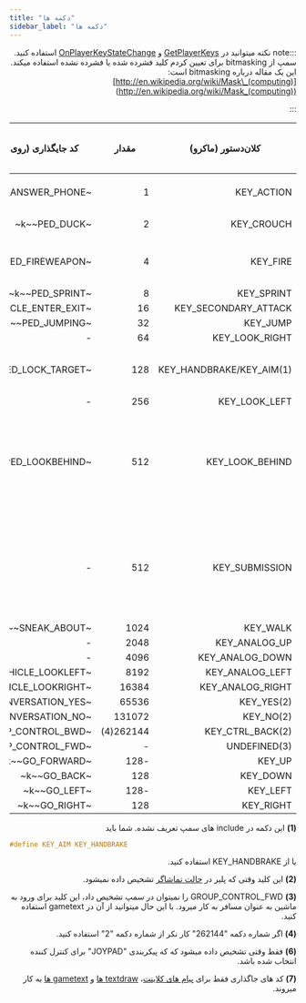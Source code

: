 ```yaml
---
title: "دکمه ها"
sidebar_label: "دکمه ها"
---
```


<div dir="rtl" style={{ textAlign: "right" }}>

:::note نکته
میتوانید در [GetPlayerKeys](../functions/GetPlayerKeys) و [OnPlayerKeyStateChange](../callbacks/OnPlayerKeyStateChange) استفاده کنید.
سمپ از bitmasking برای تعیین کردم کلید فشرده شده یا فشرده نشده استفاده میکند. این یک مقاله درباره bitmasking است: [http://en.wikipedia.org/wiki/Mask\_(computing)](<http://en.wikipedia.org/wiki/Mask_(computing)>)

:::

| کلان‌دستور (ماکرو)                    | مقدار     | کد جایگذاری (روی زمین) (7) | کد جایگذاری (در ماشین) (7) | کلید پیشفرض (روی زمین)                                    | کلید پیشفرض (در ماشین) |
| ------------------------ | --------- | ---------------------------- | ------------------------------- | -------------------------------------------------------- | ------------------------ |
| KEY_ACTION               | 1         | ~k~~PED_ANSWER_PHONE~        | ~k~~VEHICLE_FIREWEAPON_ALT~     | TAB                                                      | ALT GR / LCTRL / NUM0    |
| KEY_CROUCH               | 2         | ~k~~PED_DUCK~                | ~k~~VEHICLE_HORN~               | C                                                        | H / CAPSLOCK             |
| KEY_FIRE                 | 4         | ~k~~PED_FIREWEAPON~          | ~k~~VEHICLE_FIREWEAPON~         | LCTRL / LMB (دکمه چپ ماوس)                          | LALT                     |
| KEY_SPRINT               | 8         | ~k~~PED_SPRINT~              | ~k~~VEHICLE_ACCELERATE~         | SPACE                                                    | W                        |
| KEY_SECONDARY_ATTACK     | 16        | ~k~~VEHICLE_ENTER_EXIT~      | ~k~~VEHICLE_ENTER_EXIT~         | ENTER                                                    | ENTER                    |
| KEY_JUMP                 | 32        | ~k~~PED_JUMPING~             | ~k~~VEHICLE_BRAKE~              | LSHIFT                                                   | S                        |
| KEY_LOOK_RIGHT           | 64        | -                            | ~k~~VEHICLE_LOOKRIGHT~          | -                                                        | E                        |
| KEY_HANDBRAKE/KEY_AIM(1) | 128       | ~k~~PED_LOCK_TARGET~         | ~k~~VEHICLE_HANDBRAKE~          | RMB (دکمه راست ماوس)                                 | SPACE                    |
| KEY_LOOK_LEFT            | 256       | -                            | ~k~~VEHICLE_LOOKLEFT~           | -                                                        | Q                        |
| KEY_LOOK_BEHIND          | 512       | ~k~~PED_LOOKBEHIND~          | ~k~~VEHICLE_LOOKBEHIND~         | NUM1 / MMB (دکمه وسط ماوس - فشردن دکمه چرخش ماوس) | 2                        |
| KEY_SUBMISSION           | 512       | -                            | ~k~~TOGGLE_SUBMISSIONS~         | NUM1 / MMB (دکمه وسط ماوس - فشردن دکمه چرخش ماوس) | 2 / NUMPAD +             |
| KEY_WALK                 | 1024      | ~k~~SNEAK_ABOUT~             | -                               | LALT                                                     | -                        |
| KEY_ANALOG_UP            | 2048      | -                            | ~k~~VEHICLE_TURRETUP~           | NUM8(6)                                                  | NUM8                     |
| KEY_ANALOG_DOWN          | 4096      | -                            | ~k~~VEHICLE_TURRETDOWN~         | NUM2(6)                                                  | NUM2                     |
| KEY_ANALOG_LEFT          | 8192      | ~k~~VEHICLE_LOOKLEFT~        | ~k~~VEHICLE_TURRETLEFT~         | NUM4                                                     | NUM4                     |
| KEY_ANALOG_RIGHT         | 16384     | ~k~~VEHICLE_LOOKRIGHT~       | ~k~~VEHICLE_TURRETRIGHT~        | NUM6                                                     | NUM6                     |
| KEY_YES(2)               | 65536     | ~k~~CONVERSATION_YES~        | ~k~~CONVERSATION_YES~           | Y                                                        | Y                        |
| KEY_NO(2)                | 131072    | ~k~~CONVERSATION_NO~         | ~k~~CONVERSATION_NO~            | N                                                        | N                        |
| KEY_CTRL_BACK(2)         | 262144(4) | ~k~~GROUP_CONTROL_BWD~       | ~k~~GROUP_CONTROL_BWD~          | H                                                        | H                        |
| UNDEFINED(3)             | -         | ~k~~GROUP_CONTROL_FWD~       | ~k~~GROUP_CONTROL_FWD~          | G                                                        | G                        |
| KEY_UP                   | -128      | ~k~~GO_FORWARD~              | ~k~~VEHICLE_STEERUP~            | UP                                                       | UP                       |
| KEY_DOWN                 | 128       | ~k~~GO_BACK~                 | ~k~~VEHICLE_STEERDOWN~          | DOWN                                                     | DOWN                     |
| KEY_LEFT                 | -128      | ~k~~GO_LEFT~                 | ~k~~VEHICLE_STEERLEFT~          | LEFT                                                     | LEFT                     |
| KEY_RIGHT                | 128       | ~k~~GO_RIGHT~                | ~k~~VEHICLE_STEERRIGHT~         | RIGHT                                                    | RIGHT                    |

**(1)** این دکمه در include های سمپ تعریف نشده. شما باید
</div>

```c
#define KEY_AIM KEY_HANDBRAKE
```
<div dir="rtl" style={{ textAlign: "right" }}>
یا از KEY_HANDBRAKE استفاده کنید.

**(2)** این کلید وقتی که پلیر در [حالت تماشاگر](../functions/TogglePlayerSpectating) تشخیص داده نمیشود.

**(3)** GROUP_CONTROL_FWD را نمیتوان در سمپ تشخیص داد، این کلید برای ورود به ماشین به عنوان مسافر به کار میرود. با این حال میتوانید از آن در gametext استفاده کنید.

**(4)** اگر شماره دکمه "262144" کار نکر از شماره دکمه "2" استفاده کنید.

**(6)** فقط وقتی تشخیص داده میشود که که پیکربندی "JOYPAD" برای کنترل کننده انتخاب شده باشد.

**(7)** کد های جاگذاری فقط برای [پیام های کلاینت](../functions/SendDeathMessage)، [textdraw ها](../functions/TextDrawCreate) و [gametext ها](../functions/GameTextForPlayer) به کار میروند.

</div>